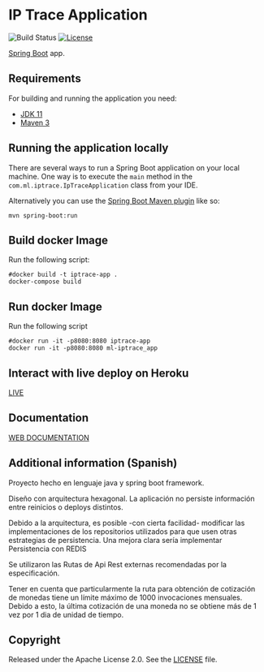 # IP Trace Application

![Build Status](https://travis-ci.org/codecentric/springboot-sample-app.svg?branch=master)
[![License](http://img.shields.io/:license-apache-blue.svg)](http://www.apache.org/licenses/LICENSE-2.0.html)

[Spring Boot](http://projects.spring.io/spring-boot/) app.

## Requirements

For building and running the application you need:

- [JDK 11](http://www.oracle.com/technetwork/java/javase/downloads/jdk8-downloads-2133151.html)
- [Maven 3](https://maven.apache.org)

## Running the application locally

There are several ways to run a Spring Boot application on your local machine. One way is to execute the `main` method in the `com.ml.iptrace.IpTraceApplication` class from your IDE.

Alternatively you can use the [Spring Boot Maven plugin](https://docs.spring.io/spring-boot/docs/current/reference/html/build-tool-plugins-maven-plugin.html) like so:

```shell
mvn spring-boot:run
```

## Build docker Image

Run the following script:
```shell
#docker build -t iptrace-app .
docker-compose build
```

## Run docker Image

Run the following script
```shell
#docker run -it -p8080:8080 iptrace-app
docker run -it -p8080:8080 ml-iptrace_app
```

## Interact with live deploy on Heroku

[LIVE](https://ip-trace.herokuapp.com/)

## Documentation

[WEB DOCUMENTATION](https://ip-trace-docs.herokuapp.com/)

## Additional information (Spanish)


Proyecto hecho en lenguaje java y spring boot framework. 

Diseño con arquitectura hexagonal.
La aplicación no persiste información entre reinicios o deploys distintos.

Debido a la arquitectura, es posible -con cierta facilidad- modificar las implementaciones de los repositorios utilizados para que usen otras estrategias de persistencia.
Una mejora clara sería implementar Persistencia con REDIS

Se utilizaron las Rutas de Api Rest externas recomendadas por la especificación.

Tener en cuenta que particularmente la ruta para obtención de cotización de monedas tiene un límite máximo de
1000 invocaciones mensuales. Debido a esto, la última cotización de una moneda no se obtiene más de 1 vez por 1 dia de unidad de tiempo.

## Copyright

Released under the Apache License 2.0. See the [LICENSE](https://github.com/codecentric/springboot-sample-app/blob/master/LICENSE) file.
